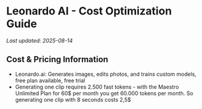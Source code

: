 # Leonardo AI - Cost Optimization Guide

*Last updated: 2025-08-14*

## Cost & Pricing Information

- Leonardo.ai: Generates images, edits photos, and trains custom models, free plan available, free trial
- Generating one clip requires 2.500 fast tokens - with the Maestro Unlimited Plan for 60$ per month you get 60.000 tokens per month. So generating one clip with 8 seconds costs 2,5$

